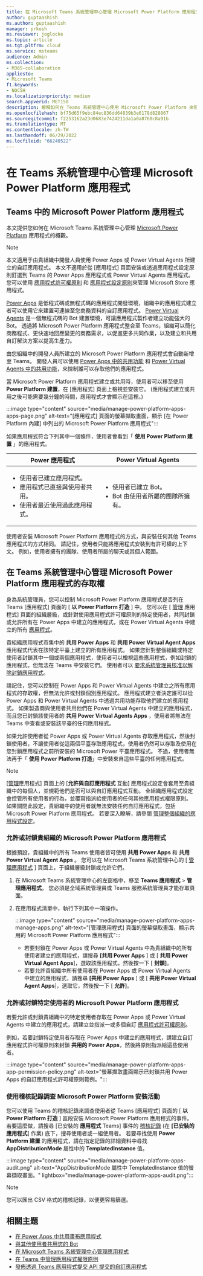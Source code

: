 ```yaml
---
title: 在 Microsoft Teams 系統管理中心管理 Microsoft Power Platform 應用程式
author: guptaashish
ms.author: guptaashish
manager: prkosh
ms.reviewer: joglocke
ms.topic: article
ms.tgt.pltfrm: cloud
ms.service: msteams
audience: Admin
ms.collection:
- M365-collaboration
appliesto:
- Microsoft Teams
f1.keywords:
- NOCSH
ms.localizationpriority: medium
search.appverid: MET150
description: 瞭解如何在 Teams 系統管理中心使用 Microsoft Power Platform 來管理自訂應用程式的存取權。
ms.openlocfilehash: bf75d65f9ebc84ec836dd64839b3e6178d828867
ms.sourcegitcommit: f2253162a23d0683e7424211da1a0a8760c8a91b
ms.translationtype: MT
ms.contentlocale: zh-TW
ms.lasthandoff: 06/29/2022
ms.locfileid: "66240522"
---
```

# <a name="manage-microsoft-power-platform-apps-in-the-teams-admin-center"></a>在 Teams 系統管理中心管理 Microsoft Power Platform 應用程式

## <a name="microsoft-power-platform-apps-in-teams"></a>Teams 中的 Microsoft Power Platform 應用程式

本文提供您如何在 Microsoft Teams 系統管理中心管理 [Microsoft Power Platform](https://powerplatform.microsoft.com/) 應用程式的概觀。

> [!NOTE]
> 本文適用于由貴組織中開發人員使用 Power Apps 或 Power Virtual Agents 所建立的自訂應用程式。 本文不適用於從 [應用程式] 頁面安裝或透過應用程式設定原則釘選到 Teams 的 Power Apps 應用程式或 Power Virtual Agents 應用程式。 您可以使用 [應用程式許可權原則](teams-app-permission-policies.md) 和 [應用程式設定原則](teams-app-setup-policies.md)來管理 Microsoft Store 應用程式。

[Power Apps](https://powerapps.microsoft.com) 是低程式碼或無程式碼的應用程式開發環境，組織中的應用程式建立者可以使用它來建置可連線至您商務資料的自訂應用程式。 [Power Virtual Agents](/power-virtual-agents/fundamentals-what-is-power-virtual-agents) 是一個無程式碼的 Bot 建置環境，可讓應用程式製作者建立功能強大的 Bot。 透過將 Microsoft Power Platform 應用程式整合至 Teams，組織可以簡化商務程式、更快速地回應變更的商務需求，以促進更多共同作業，以及建立和共用自訂解決方案以提高生產力。  

由您組織中的開發人員所建立的 Microsoft Power Platform 應用程式會自動新增至 Teams。 開發人員可以使用 [Power Apps 中的共用功能](/powerapps/maker/canvas-apps/share-app) 和 [Power Virtual Agents 中的共用功能](/power-virtual-agents/admin-share-bots)，來控制誰可以存取他們的應用程式。

當 Microsoft Power Platform 應用程式建立或共用時，使用者可以移至使用 **Power Platform 建置**，在 [應用程式] 頁面上檢視並安裝它。  (應用程式建立或共用之後可能需要幾分鐘的時間，應用程式才會顯示在這裡。) 

:::image type="content" source="media/manage-power-platform-apps-apps-page.png" alt-text="[應用程式] 頁面的螢幕擷取畫面，顯示 [在 Power Platform 內建] 中列出的 Microsoft Power Platform 應用程式":::

如果應用程式符合下列其中一個條件，使用者會看到「 **使用 Power Platform 建置** 」的應用程式。

|Power 應用程式 |Power Virtual Agents  |
|---------|---------|
|<ul><li>使用者已建立應用程式。</li><li>應用程式已直接與使用者共用。</li><li>使用者最近使用過此應用程式。 </li></ul>| <ul><li>使用者已建立 Bot。</li><li>Bot 由使用者所屬的團隊所擁有。 </li></ul>        |

使用者安裝 Microsoft Power Platform 應用程式的方式，與安裝任何其他 Teams 應用程式的方式相同。 請記住，使用者只能將應用程式安裝到有許可權的上下文。 例如，使用者擁有的團隊、使用者所屬的聊天或其個人範圍。

## <a name="manage-access-to-microsoft-power-platform-apps-in-the-teams-admin-center"></a>在 Teams 系統管理中心管理 Microsoft Power Platform 應用程式的存取權

身為系統管理員，您可以控制 Microsoft Power Platform 應用程式是否列在 Teams [應用程式] 頁面的 [ **以 Power Platform 打造** ] 中。 您可以在 [ [管理](manage-apps.md) 應用程式] 頁面的組織層級，或針對使用應用程式許可權原則的特定使用者，共同封鎖或允許所有在 Power Apps 中建立的應用程式，或在 Power Virtual Agents 中建立的所有 [應用程式](teams-app-permission-policies.md)。

貴組織應用程式市集中的 **共用 Power Apps** 和 **共用 Power Virtual Agent Apps** 應用程式代表在該特定平臺上建立的所有應用程式。 如果您針對整個組織或特定使用者封鎖其中一個或兩個應用程式，使用者可以檢視這些應用程式，例如封鎖的應用程式，但無法在 Teams 中安裝它們。 使用者可以 [要求系統管理員核准以解除封鎖應用程式](manage-apps.md#manage-user-requests-to-unblock-apps)。

請記住，您可以控制在 Power Apps 和 Power Virtual Agents 中建立之所有應用程式的存取權，但無法允許或封鎖個別應用程式。 應用程式建立者決定誰可以從 Power Apps 和 Power Virtual Agents 中透過共用功能存取他們建立的應用程式。 如果製造商與使用者共用他們在 Power Virtual Agents 中建立的應用程式，而且您已封鎖該使用者的 **共用 Power Virtual Agents Apps** ，使用者將無法在 Teams 中查看或安裝該平臺的任何應用程式。

如果允許使用者從 Power Apps 或 Power Virtual Agents 存取應用程式，然後封鎖使用者，不讓使用者從這兩個平臺存取應用程式，使用者仍然可以存取及使用在您封鎖應用程式之前所安裝的 Microsoft Power 平臺應用程式。 不過，使用者無法再于「 **使用 Power Platform 打造**」中安裝來自這些平臺的任何應用程式。

> [!NOTE]
> [[管理](manage-apps.md)應用程式] 頁面上的 [**允許與自訂應用程式** 互動] 應用程式設定會套用至貴組織中的每個人，並規範他們是否可以與自訂應用程式互動。 全組織應用程式設定會控管所有使用者的行為，並覆寫指派給使用者的任何其他應用程式權限原則。 如果關閉此設定，貴組織中的使用者就無法安裝任何自訂應用程式，包括 Microsoft Power Platform 應用程式。 若要深入瞭解，請參閱 [管理整個組織的應用程式設定](manage-apps.md#manage-org-wide-app-settings)。

### <a name="allow-or-block-microsoft-power-platform-apps-for-your-organization"></a>允許或封鎖貴組織的 Microsoft Power Platform 應用程式

根據預設，貴組織中的所有 Teams 使用者皆可使用 **共用 Power Apps** 和 **共用 Power Virtual Agent Apps** 。 您可以在 Microsoft Teams 系統管理中心的 [ [管理應用程式](manage-apps.md) ] 頁面上，于組織層級封鎖或允許它們。  

1. 在 Microsoft Teams 系統管理中心的左窗格中，移至 **Teams 應用程式**  >  **管理應用程式**。 您必須是全域系統管理員或 Teams 服務系統管理員才能存取頁面。
2. 在應用程式清單中，執行下列其中一項操作。

    :::image type="content" source="media/manage-power-platform-apps-manage-apps.png" alt-text="[管理應用程式] 頁面的螢幕擷取畫面，顯示共用的 Microsoft Power Platform 應用程式":::

    - 若要封鎖在 Power Apps 或 Power Virtual Agents 中為貴組織中的所有使用者建立的應用程式，請搜尋 **[共用 Power Apps** ] 或 [ **共用 Power Virtual Agent Apps**]，選取該應用程式，然後按一下 [ **封鎖]**。
    - 若要允許貴組織中所有使用者在 Power Apps 或 Power Virtual Agents 中建立的應用程式，請搜尋 **[共用 Power Apps** ] 或 [ **共用 Power Virtual Agent Apps**]，選取它，然後按一下 [ **允許]**。

### <a name="allow-or-block-microsoft-power-platform-apps-for-specific-users"></a>允許或封鎖特定使用者的 Microsoft Power Platform 應用程式

若要允許或封鎖貴組織中的特定使用者存取在 Power Apps 或 Power Virtual Agents 中建立的應用程式，請建立並指派一或多個自訂 [應用程式許可權原則](teams-app-permission-policies.md)。

例如，若要封鎖特定使用者存取在 Power Apps 中建立的應用程式，請建立自訂應用程式許可權原則來封鎖 **共用的 Power Apps**，然後將原則指派給這些使用者。

:::image type="content" source="media/manage-power-platform-apps-app-permission-policy.png" alt-text="螢幕擷取畫面顯示已封鎖共用 Power Apps 的自訂應用程式許可權原則範例。":::

### <a name="use-audit-logs-to-investigate-microsoft-power-platform-installation-activity"></a>使用稽核記錄調查 Microsoft Power Platform 安裝活動

您可以使用 Teams 的稽核記錄來調查使用者從 Teams [應用程式] 頁面的 [ **以 Power Platform 打造** ] 區段安裝 Microsoft Power Platform 應用程式的事件。 若要這麼做，請搜尋 [已安裝的 **應用程式** Teams] 事件的 [稽核記錄](./audit-log-events.md) (在 **[已安裝的應用程式**] 作業) 底下，搜尋使用者或一組使用者。 若要尋找使用 **Power Platform 建置** 的應用程式，請在指定記錄的詳細資料中尋找 **AppDistributionMode** 屬性中的 **TemplatedInstance** 值。

:::image type="content" source="media/manage-power-platform-apps-audit.png" alt-text="AppDistributionMode 屬性中 TemplatedInstance 值的螢幕擷取畫面。" lightbox="media/manage-power-platform-apps-audit.png":::

> [!NOTE]
> 您可以匯出 CSV 格式的稽核記錄，以便更容易篩選。

## <a name="related-topics"></a>相關主題

- [在 Power Apps 中共用畫布應用程式](/powerapps/maker/canvas-apps/share-app)
- [與其他使用者共用您的 Bot](/power-virtual-agents/admin-share-bots)
- [在 Microsoft Teams 系統管理中心管理應用程式](manage-apps.md)
- [在 Teams 中管理應用程式權限原則](teams-app-permission-policies.md)
- [發佈透過 Teams 應用程式提交 API 提交的自訂應用程式](submit-approve-custom-apps.md)
